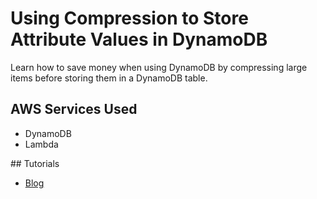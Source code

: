 # Using Compression to Store Attribute Values in DynamoDB

Learn how to save money when using DynamoDB by compressing large items before storing them in a DynamoDB table.

## AWS Services Used

- DynamoDB
- Lambda

## Tutorials

- [Blog](https://conermurphy.com/blog/save-money-using-compression-to-store-attribute-values-in-dynamodb)
